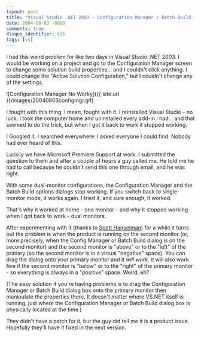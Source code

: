 ```yaml
---
layout: post
title: "Visual Studio .NET 2003 - Configuration Manager / Batch Build... Read Only?"
date: 2004-08-03 -0800
comments: true
disqus_identifier: 635
tags: [vs]
---
```

I had this weird problem for like two days in Visual Studio .NET 2003. I
would be working on a project and go to the Configuration Manager screen
to change some solution build properties... and I couldn't click
anything. I could change the "Active Solution Configuration," but I
couldn't change any of the settings.

 ![Configuration Manager No
Worky]({{ site.url }}/images/20040803configmgr.gif)

 I fought with this thing. I mean, fought with it. I reinstalled Visual
Studio - no luck. I took the computer home and uninstalled every add-in
I had... and that seemed to do the trick, but when I got it back to work
it stopped working.

 I Googled it. I searched everywhere. I asked everyone I could find.
Nobody had ever heard of this.

 Luckily we have Microsoft Premiere Support at work. I submitted the
question to them and after a couple of hours a guy called me. He told me
he had to call because he couldn't send this one through email, and he
was right.

 With some dual-monitor configurations, the Configuration Manager and
the Batch Build options dialogs stop working. If you switch back to
single-monitor mode, it works again. I tried it, and sure enough, it
worked.

 That's why it worked at home - one monitor - and why it stopped working
when I got back to work - dual monitors.

 After experimenting with it (thanks to [Scott
Hanselman](http://www.computerzen.com)) for a while it turns out the
problem is when the product is running on the second monitor (or, more
precisely, when the Config Manager or Batch Build dialog is on the
second monitor) and the second monitor is "above" or to the "left" of
the primary (so the second monitor is in a virtual "negative" space).
You can drag the dialog onto your primary monitor and it *will work*. It
will also work fine if the second monitor is "below" or to the "right"
of the primary monitor - so everything is always in a "positive" space.
Weird, eh?

 (The easy solution if you're having problems is to drag the
Configuration Manager or Batch Build dialog box onto the primary monitor
then manipulate the properties there. It doesn't matter where VS.NET
itself is running, just where the Configuration Manager or Batch Build
dialog box is physically located at the time.)

 They didn't have a patch for it, but the guy did tell me it is a
product issue. Hopefully they'll have it fixed in the next version.
